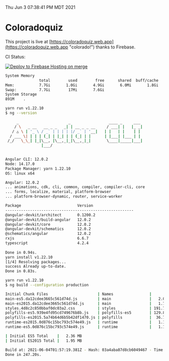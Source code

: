 Thu Jun  3 07:38:41 PM MDT 2021

# Coloradoquiz


This project is live at [https://coloradoquiz.web.app](https://coloradoquiz.web.app "colorado!") thanks to Firebase.

CI Status: 

[![Deploy to Firebase Hosting on merge](https://github.com/teamkushal/coloradoquiz/actions/workflows/firebase-hosting-merge.yml/badge.svg)](https://github.com/teamkushal/coloradoquiz/actions/workflows/firebase-hosting-merge.yml)

```bash
System Memory
               total        used        free      shared  buff/cache   available
Mem:           7.7Gi       1.0Gi       4.9Gi       6.0Mi       1.8Gi       6.4Gi
Swap:          7.7Gi        17Mi       7.6Gi
System Storage
891M	.
```
```bash
yarn run v1.22.10
$ ng --version

     _                      _                 ____ _     ___
    / \   _ __   __ _ _   _| | __ _ _ __     / ___| |   |_ _|
   / △ \ | '_ \ / _` | | | | |/ _` | '__|   | |   | |    | |
  / ___ \| | | | (_| | |_| | | (_| | |      | |___| |___ | |
 /_/   \_\_| |_|\__, |\__,_|_|\__,_|_|       \____|_____|___|
                |___/
    

Angular CLI: 12.0.2
Node: 14.17.0
Package Manager: yarn 1.22.10
OS: linux x64

Angular: 12.0.2
... animations, cdk, cli, common, compiler, compiler-cli, core
... forms, localize, material, platform-browser
... platform-browser-dynamic, router, service-worker

Package                         Version
---------------------------------------------------------
@angular-devkit/architect       0.1200.2
@angular-devkit/build-angular   12.0.2
@angular-devkit/core            12.0.2
@angular-devkit/schematics      12.0.2
@schematics/angular             12.0.2
rxjs                            6.6.7
typescript                      4.2.4
    
Done in 0.94s.
yarn install v1.22.10
[1/4] Resolving packages...
success Already up-to-date.
Done in 0.83s.
```
```bash
yarn run v1.22.10
$ ng build --configuration production

Initial Chunk Files                      | Names                |      Size
main-es5.da12cdee3665c561d74d.js         | main                 |   2.04 MB
main-es2015.da12cdee3665c561d74d.js      | main                 |   1.72 MB
styles.4d8c2c850bbaf0dc03a2.css          | styles               | 191.72 kB
polyfills-es5.939e4fd95cd749676b8b.js    | polyfills-es5        | 129.80 kB
polyfills-es2015.5a74b64d6b5b42df1470.js | polyfills            |  36.72 kB
runtime-es2015.0d876c15bc793c574e49.js   | runtime              |   1.15 kB
runtime-es5.0d876c15bc793c574e49.js      | runtime              |   1.15 kB

| Initial ES5 Total    |   2.36 MB
| Initial ES2015 Total |   1.95 MB

Build at: 2021-06-04T01:57:19.381Z - Hash: 03a4aba87d8cb6049467 - Time: 241543ms
Done in 247.20s.
```

